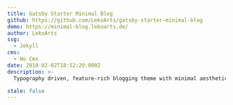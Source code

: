 ```yaml
---
title: Gatsby Starter Minimal Blog
github: https://github.com/LekoArts/gatsby-starter-minimal-blog
demo: https://minimal-blog.lekoarts.de/
author: LekoArts
ssg:
  - Jekyll
cms:
  - No Cms
date: 2018-02-02T18:52:29.000Z
description: >-
  Typography driven, feature-rich blogging theme with minimal aesthetics. Includes tags/categories support and extensive features for code blocks such as live preview, line numbers, and line highlighting.

stale: false
---
```

